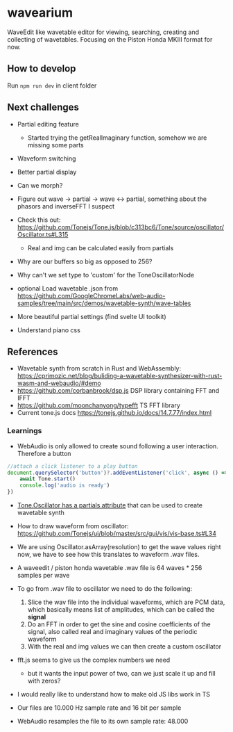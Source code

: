 # wavearium
WaveEdit like wavetable editor for viewing, searching, creating and collecting of wavetables. Focusing on the Piston Honda MKIII format for now.

## How to develop
Run `npm run dev` in client folder

## Next challenges
- Partial editing feature

	- Started trying the getRealImaginary function, somehow we are missing some parts

- Waveform switching
- Better partial display
- Can we morph?
- Figure out wave -> partial -> wave <-> partial, something about the phasors and inverseFFT I suspect
- Check this out: https://github.com/Tonejs/Tone.js/blob/c313bc6/Tone/source/oscillator/Oscillator.ts#L315

	- Real and img can be calculated easily from partials
- Why are our buffers so big as opposed to 256?
- Why can't we set type to 'custom' for the ToneOscillatorNode
- optional Load wavetable .json from https://github.com/GoogleChromeLabs/web-audio-samples/tree/main/src/demos/wavetable-synth/wave-tables
- More beautiful partial settings (find svelte UI toolkit)
- Understand piano css

## References
- Wavetable synth from scratch in Rust and WebAssembly: https://cprimozic.net/blog/buliding-a-wavetable-synthesizer-with-rust-wasm-and-webaudio/#demo
- https://github.com/corbanbrook/dsp.js DSP library containing FFT and IFFT
- https://github.com/moonchanyong/typefft TS FFT library
- Current tone.js docs https://tonejs.github.io/docs/14.7.77/index.html

### Learnings
- WebAudio is only allowed to create sound following a user interaction. Therefore a button 
```js
//attach a click listener to a play button
document.querySelector('button')?.addEventListener('click', async () => {
	await Tone.start()
	console.log('audio is ready')
})
```

- [Tone.Oscillator has a partials attribute](https://tonejs.github.io/docs/14.7.77/Oscillator.html#partials) that can be used to create wavetable synth

- How to draw waveform from oscillator: https://github.com/Tonejs/ui/blob/master/src/gui/vis/vis-base.ts#L34

- We are using Oscillator.asArray(resolution) to get the wave values right now, we have to see how this translates to waveform .wav files.

- A waveedit / piston honda wavetable .wav file is 64 waves * 256 samples per wave

- To go from .wav file to oscillator we need to do the following:

	1. Slice the wav file into the individual waveforms, which are PCM data, which basically means list of amplitudes, which can be called the **signal**
	2. Do an FFT in order to get the sine and cosine coefficients of the signal, also called real and imaginary values of the periodic waveform
	3. With the real and img values we can then create a custom oscillator

- fft.js seems to give us the complex numbers we need

	- but it wants the input power of two, can we just scale it up and fill with zeros?	

- I would really like to understand how to make old JS libs work in TS

- Our files are 10.000 Hz sample rate and 16 bit per sample
- WebAudio resamples the file to its own sample rate: 48.000


